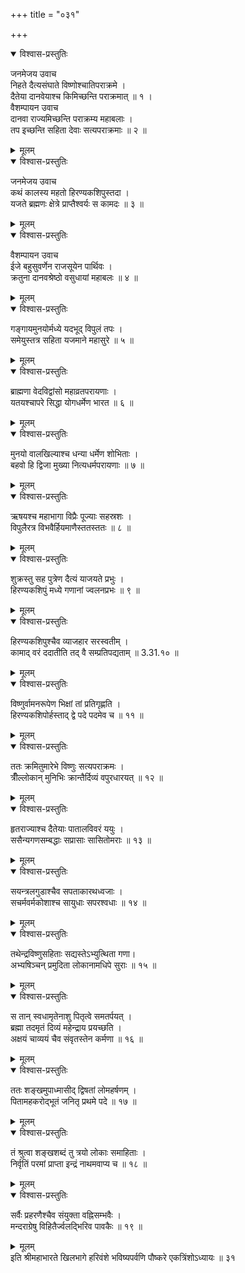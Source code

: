 +++
title = "०३१"

+++

<details open><summary>विश्वास-प्रस्तुतिः</summary>

जनमेजय उवाच  
निहते दैत्यसंघाते विष्णोश्चातिपराक्रमे ।  
दैतेया दानवेयाश्च किमिच्छन्ति पराक्रमात् ॥ १ ।  
वैशम्पायन उवाच  
दानवा राज्यमिच्छन्ति पराक्रम्य महाबलाः ।  
तप इच्छन्ति सहिता देवाः सत्यपराक्रमाः ॥ २ ॥
</details>

<details><summary>मूलम्</summary>

जनमेजय उवाच  
निहते दैत्यसंघाते विष्णोश्चातिपराक्रमे ।  
दैतेया दानवेयाश्च किमिच्छन्ति पराक्रमात् ॥ १ ।  
वैशम्पायन उवाच  
दानवा राज्यमिच्छन्ति पराक्रम्य महाबलाः ।  
तप इच्छन्ति सहिता देवाः सत्यपराक्रमाः ॥ २ ॥
</details>

<details open><summary>विश्वास-प्रस्तुतिः</summary>

जनमेजय उवाच  
कथं कालस्य महतो हिरण्यकशिपुस्तदा ।  
यजते ब्रह्मणः क्षेत्रे प्राप्तैश्वर्यः स कामदः ॥ ३ ॥
</details>

<details><summary>मूलम्</summary>

जनमेजय उवाच  
कथं कालस्य महतो हिरण्यकशिपुस्तदा ।  
यजते ब्रह्मणः क्षेत्रे प्राप्तैश्वर्यः स कामदः ॥ ३ ॥
</details>

<details open><summary>विश्वास-प्रस्तुतिः</summary>

वैशम्पायन उवाच  
ईजे बहुसुवर्णेन राजसूयेन पार्थिवः ।  
क्रतुना दानवश्रेष्ठो वसुधायां महाबलः ॥ ४ ॥
</details>

<details><summary>मूलम्</summary>

वैशम्पायन उवाच  
ईजे बहुसुवर्णेन राजसूयेन पार्थिवः ।  
क्रतुना दानवश्रेष्ठो वसुधायां महाबलः ॥ ४ ॥
</details>

<details open><summary>विश्वास-प्रस्तुतिः</summary>

गङ्गायमुनयोर्मध्ये यदभूद् विपुलं तपः ।  
समेयुस्तत्र सहिता यजमाने महासुरे ॥ ५ ॥
</details>

<details><summary>मूलम्</summary>

गङ्गायमुनयोर्मध्ये यदभूद् विपुलं तपः ।  
समेयुस्तत्र सहिता यजमाने महासुरे ॥ ५ ॥
</details>

<details open><summary>विश्वास-प्रस्तुतिः</summary>

ब्राह्मणा वेदविद्वांसो महाव्रतपरायणाः ।  
यतयश्चापरे सिद्धा योगधर्मेण भारत ॥ ६ ॥
</details>

<details><summary>मूलम्</summary>

ब्राह्मणा वेदविद्वांसो महाव्रतपरायणाः ।  
यतयश्चापरे सिद्धा योगधर्मेण भारत ॥ ६ ॥
</details>

<details open><summary>विश्वास-प्रस्तुतिः</summary>

मुनयो वालखिल्याश्च धन्या धर्मेण शोभिताः ।  
बहवो हि द्विजा मुख्या नित्यधर्मपरायणाः ॥ ७ ॥
</details>

<details><summary>मूलम्</summary>

मुनयो वालखिल्याश्च धन्या धर्मेण शोभिताः ।  
बहवो हि द्विजा मुख्या नित्यधर्मपरायणाः ॥ ७ ॥
</details>

<details open><summary>विश्वास-प्रस्तुतिः</summary>

ऋषयश्च महाभागा विप्रैः पूज्याः सहस्रशः ।  
विपुलैरत्र विभवैर्हियमाणैस्ततस्ततः ॥ ८ ॥
</details>

<details><summary>मूलम्</summary>

ऋषयश्च महाभागा विप्रैः पूज्याः सहस्रशः ।  
विपुलैरत्र विभवैर्हियमाणैस्ततस्ततः ॥ ८ ॥
</details>

<details open><summary>विश्वास-प्रस्तुतिः</summary>

शुक्रस्तु सह पुत्रेण दैत्यं याजयते प्रभुः ।  
हिरण्यकशिपुं मध्ये गणानां ज्वलनप्रभः ॥ ९ ॥
</details>

<details><summary>मूलम्</summary>

शुक्रस्तु सह पुत्रेण दैत्यं याजयते प्रभुः ।  
हिरण्यकशिपुं मध्ये गणानां ज्वलनप्रभः ॥ ९ ॥
</details>

<details open><summary>विश्वास-प्रस्तुतिः</summary>

हिरण्यकशिपुश्चैव व्याजहार सरस्वतीम् ।  
कामाद् वरं ददातीति तद् वै सम्प्रतिपद्यताम् ॥ 3.31.१० ॥
</details>

<details><summary>मूलम्</summary>

हिरण्यकशिपुश्चैव व्याजहार सरस्वतीम् ।  
कामाद् वरं ददातीति तद् वै सम्प्रतिपद्यताम् ॥ 3.31.१० ॥
</details>

<details open><summary>विश्वास-प्रस्तुतिः</summary>

विष्णुर्वामनरूपेण भिक्षां तां प्रतिगृह्णति ।  
हिरण्यकशिपोर्हस्ताद् द्वे पदे पदमेव च ॥ ११ ॥
</details>

<details><summary>मूलम्</summary>

विष्णुर्वामनरूपेण भिक्षां तां प्रतिगृह्णति ।  
हिरण्यकशिपोर्हस्ताद् द्वे पदे पदमेव च ॥ ११ ॥
</details>

<details open><summary>विश्वास-प्रस्तुतिः</summary>

ततः क्रमितुमारेभे विष्णुः सत्यपराक्रमः ।  
त्रीँल्लोकान् मुनिभिः क्रान्तैर्दिव्यं वपुरधारयत् ॥ १२ ॥
</details>

<details><summary>मूलम्</summary>

ततः क्रमितुमारेभे विष्णुः सत्यपराक्रमः ।  
त्रीँल्लोकान् मुनिभिः क्रान्तैर्दिव्यं वपुरधारयत् ॥ १२ ॥
</details>

<details open><summary>विश्वास-प्रस्तुतिः</summary>

हृतराज्याश्च दैतेयाः पातालविवरं ययुः ।  
ससैन्यगणसम्बद्धाः सप्रासाः सासितोमराः ॥ १३ ॥
</details>

<details><summary>मूलम्</summary>

हृतराज्याश्च दैतेयाः पातालविवरं ययुः ।  
ससैन्यगणसम्बद्धाः सप्रासाः सासितोमराः ॥ १३ ॥
</details>

<details open><summary>विश्वास-प्रस्तुतिः</summary>

सयन्त्रलगुडाश्चैव सपताकारथध्वजाः ।  
सचर्मवर्मकोशाश्च सायुधाः सपरश्वधाः ॥ १४ ॥
</details>

<details><summary>मूलम्</summary>

सयन्त्रलगुडाश्चैव सपताकारथध्वजाः ।  
सचर्मवर्मकोशाश्च सायुधाः सपरश्वधाः ॥ १४ ॥
</details>

<details open><summary>विश्वास-प्रस्तुतिः</summary>

तथेन्द्रविष्णुसहिताः सद्यस्तेऽभ्युत्थिता गणा।  
अभ्यषिञ्चन् प्रमुदिता लोकानामधिपे सुराः ॥ १५ ॥
</details>

<details><summary>मूलम्</summary>

तथेन्द्रविष्णुसहिताः सद्यस्तेऽभ्युत्थिता गणा।  
अभ्यषिञ्चन् प्रमुदिता लोकानामधिपे सुराः ॥ १५ ॥
</details>

<details open><summary>विश्वास-प्रस्तुतिः</summary>

स तान् स्वधामृतेनाशु पितृत्वे समतर्पयत् ।  
ब्रह्मा तदमृतं दिव्यं महेन्द्राय प्रयच्छति ।  
अक्षयं चाव्ययं चैव संवृतस्तेन कर्मणा ॥ १६ ॥
</details>

<details><summary>मूलम्</summary>

स तान् स्वधामृतेनाशु पितृत्वे समतर्पयत् ।  
ब्रह्मा तदमृतं दिव्यं महेन्द्राय प्रयच्छति ।  
अक्षयं चाव्ययं चैव संवृतस्तेन कर्मणा ॥ १६ ॥
</details>

<details open><summary>विश्वास-प्रस्तुतिः</summary>

ततः शङ्खमुपाध्मासीद् द्विषतां लोमहर्षणम् ।  
पितामहकरोद्भूतं जनितृ प्रथमे पदे ॥ १७ ॥
</details>

<details><summary>मूलम्</summary>

ततः शङ्खमुपाध्मासीद् द्विषतां लोमहर्षणम् ।  
पितामहकरोद्भूतं जनितृ प्रथमे पदे ॥ १७ ॥
</details>

<details open><summary>विश्वास-प्रस्तुतिः</summary>

तं श्रुत्वा शङ्खशब्दं तु त्रयो लोकाः समाहिताः ।  
निर्वृतिं परमां प्राप्ता इन्द्रं नाथमवाप्य च ॥ १८ ॥
</details>

<details><summary>मूलम्</summary>

तं श्रुत्वा शङ्खशब्दं तु त्रयो लोकाः समाहिताः ।  
निर्वृतिं परमां प्राप्ता इन्द्रं नाथमवाप्य च ॥ १८ ॥
</details>

<details open><summary>विश्वास-प्रस्तुतिः</summary>

सर्वैः प्रहरणैश्चैव संयुक्ता वह्निसम्भवैः ।  
मन्दराग्रेषु विहितैर्ज्वलद्भिरिव पावकैः ॥ १९ ॥
</details>

<details><summary>मूलम्</summary>

सर्वैः प्रहरणैश्चैव संयुक्ता वह्निसम्भवैः ।  
मन्दराग्रेषु विहितैर्ज्वलद्भिरिव पावकैः ॥ १९ ॥
</details>
इति श्रीमहाभारते खिलभागे हरिवंशे भविष्यपर्वणि पौष्करे एकत्रिंशोऽध्यायः ॥ ३१